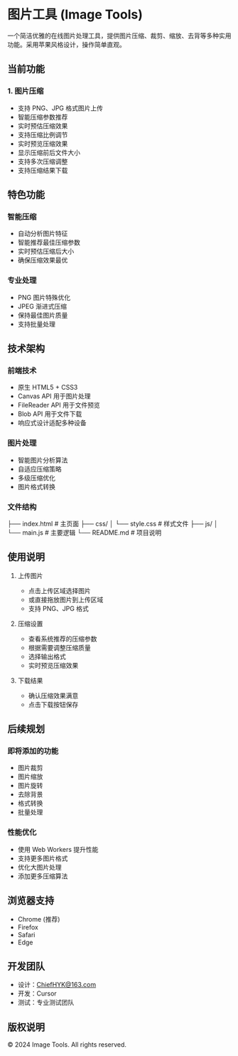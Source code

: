 # 图片工具 (Image Tools)

一个简洁优雅的在线图片处理工具，提供图片压缩、裁剪、缩放、去背等多种实用功能。采用苹果风格设计，操作简单直观。

## 当前功能

### 1. 图片压缩
- 支持 PNG、JPG 格式图片上传
- 智能压缩参数推荐
- 实时预估压缩效果
- 支持压缩比例调节
- 实时预览压缩效果
- 显示压缩前后文件大小
- 支持多次压缩调整
- 支持压缩结果下载

## 特色功能

### 智能压缩
- 自动分析图片特征
- 智能推荐最佳压缩参数
- 实时预估压缩后大小
- 确保压缩效果最优

### 专业处理
- PNG 图片特殊优化
- JPEG 渐进式压缩
- 保持最佳图片质量
- 支持批量处理

## 技术架构

### 前端技术
- 原生 HTML5 + CSS3
- Canvas API 用于图片处理
- FileReader API 用于文件预览
- Blob API 用于文件下载
- 响应式设计适配多种设备

### 图片处理
- 智能图片分析算法
- 自适应压缩策略
- 多级压缩优化
- 图片格式转换

### 文件结构


├── index.html # 主页面
├── css/
│ └── style.css # 样式文件
├── js/
│ └── main.js # 主要逻辑
└── README.md # 项目说明

## 使用说明

1. 上传图片
   - 点击上传区域选择图片
   - 或直接拖放图片到上传区域
   - 支持 PNG、JPG 格式

2. 压缩设置
   - 查看系统推荐的压缩参数
   - 根据需要调整压缩质量
   - 选择输出格式
   - 实时预览压缩效果

3. 下载结果
   - 确认压缩效果满意
   - 点击下载按钮保存

## 后续规划

### 即将添加的功能
- 图片裁剪
- 图片缩放
- 图片旋转
- 去除背景
- 格式转换
- 批量处理

### 性能优化
- 使用 Web Workers 提升性能
- 支持更多图片格式
- 优化大图片处理
- 添加更多压缩算法

## 浏览器支持
- Chrome (推荐)
- Firefox
- Safari
- Edge

## 开发团队
- 设计：ChiefHYK@163.com
- 开发：Cursor
- 测试：专业测试团队

## 版权说明
© 2024 Image Tools. All rights reserved.